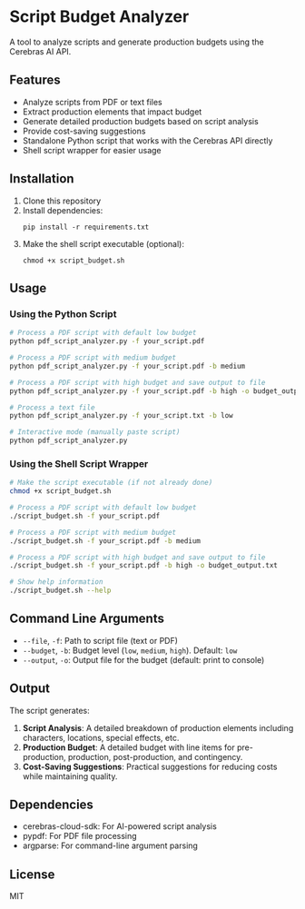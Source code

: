 # Script Budget Analyzer

A tool to analyze scripts and generate production budgets using the Cerebras AI API.

## Features

- Analyze scripts from PDF or text files
- Extract production elements that impact budget
- Generate detailed production budgets based on script analysis
- Provide cost-saving suggestions
- Standalone Python script that works with the Cerebras API directly
- Shell script wrapper for easier usage

## Installation

1. Clone this repository
2. Install dependencies:
   ```
   pip install -r requirements.txt
   ```
3. Make the shell script executable (optional):
   ```
   chmod +x script_budget.sh
   ```

## Usage

### Using the Python Script

```bash
# Process a PDF script with default low budget
python pdf_script_analyzer.py -f your_script.pdf

# Process a PDF script with medium budget
python pdf_script_analyzer.py -f your_script.pdf -b medium

# Process a PDF script with high budget and save output to file
python pdf_script_analyzer.py -f your_script.pdf -b high -o budget_output.txt

# Process a text file
python pdf_script_analyzer.py -f your_script.txt -b low

# Interactive mode (manually paste script)
python pdf_script_analyzer.py
```

### Using the Shell Script Wrapper

```bash
# Make the script executable (if not already done)
chmod +x script_budget.sh

# Process a PDF script with default low budget
./script_budget.sh -f your_script.pdf

# Process a PDF script with medium budget
./script_budget.sh -f your_script.pdf -b medium

# Process a PDF script with high budget and save output to file
./script_budget.sh -f your_script.pdf -b high -o budget_output.txt

# Show help information
./script_budget.sh --help
```

## Command Line Arguments

- `--file`, `-f`: Path to script file (text or PDF)
- `--budget`, `-b`: Budget level (`low`, `medium`, `high`). Default: `low`
- `--output`, `-o`: Output file for the budget (default: print to console)

## Output

The script generates:

1. **Script Analysis**: A detailed breakdown of production elements including characters, locations, special effects, etc.
2. **Production Budget**: A detailed budget with line items for pre-production, production, post-production, and contingency.
3. **Cost-Saving Suggestions**: Practical suggestions for reducing costs while maintaining quality.

## Dependencies

- cerebras-cloud-sdk: For AI-powered script analysis
- pypdf: For PDF file processing
- argparse: For command-line argument parsing

## License

MIT 